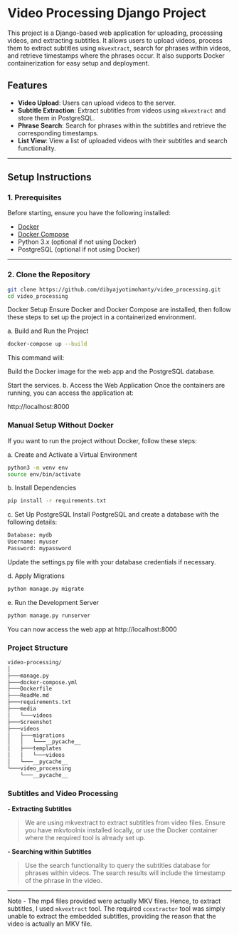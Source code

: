 # Video Processing Django Project

This project is a Django-based web application for uploading, processing videos, and extracting subtitles. It allows users to upload videos, process them to extract subtitles using `mkvextract`, search for phrases within videos, and retrieve timestamps where the phrases occur. It also supports Docker containerization for easy setup and deployment.

## Features

- **Video Upload**: Users can upload videos to the server.
- **Subtitle Extraction**: Extract subtitles from videos using `mkvextract` and store them in PostgreSQL.
- **Phrase Search**: Search for phrases within the subtitles and retrieve the corresponding timestamps.
- **List View**: View a list of uploaded videos with their subtitles and search functionality.

---

## Setup Instructions

### 1. Prerequisites

Before starting, ensure you have the following installed:

- [Docker](https://docs.docker.com/get-docker/)
- [Docker Compose](https://docs.docker.com/compose/install/)
- Python 3.x (optional if not using Docker)
- PostgreSQL (optional if not using Docker)

---

### 2. Clone the Repository

```bash
git clone https://github.com/dibyajyotimohanty/video_processing.git
cd video_processing
```


Docker Setup
Ensure Docker and Docker Compose are installed, then follow these steps to set up the project in a containerized environment.

a. Build and Run the Project

```bash
docker-compose up --build
```

This command will:

Build the Docker image for the web app and the PostgreSQL database.

Start the services.
b. Access the Web Application
Once the containers are running, you can access the application at:

http://localhost:8000


### Manual Setup Without Docker
If you want to run the project without Docker, follow these steps:

a. Create and Activate a Virtual Environment

```bash
python3 -m venv env
source env/bin/activate
```

b. Install Dependencies
```bash
pip install -r requirements.txt
```

c. Set Up PostgreSQL
Install PostgreSQL and create a database with the following details:

```bash
Database: mydb
Username: myuser
Password: mypassword
```
Update the settings.py file with your database credentials if necessary.

d. Apply Migrations 

```bash
python manage.py migrate
```

e. Run the Development Server

```bash
python manage.py runserver
```

You can now access the web app at http://localhost:8000


### Project Structure
```bash
video-processing/
│
├───manage.py
├───docker-compose.yml
├───Dockerfile
├───ReadMe.md
├───requirements.txt
├───media
│   └───videos
├───Screenshot
├───videos
│   ├───migrations
│   │   └───__pycache__
│   ├───templates
│   │   └───videos
│   └───__pycache__
└───video_processing
    └───__pycache__
```

### Subtitles and Video Processing
**- Extracting Subtitles**
>We are using mkvextract to extract subtitles from video files. Ensure you have mkvtoolnix installed locally, or use the Docker container where the required tool is already set up.

**- Searching within Subtitles**
>Use the search functionality to query the subtitles database for phrases within videos. The search results will include the timestamp of the phrase in the video.

---
Note - The mp4 files provided were actually MKV files. Hence, to extract subtitles, I used `mkvextract` tool.
The required `ccextractor` tool was simply unable to extract the embedded subtitles, providing the reason that the video is actually an MKV file.